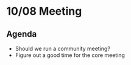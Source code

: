 # 10/08 Meeting

## Agenda

- Should we run a community meeting?
- Figure out a good time for the core meeting
